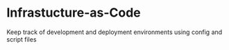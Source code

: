 # Infrastucture-as-Code
Keep track of development and deployment environments using config and script files
